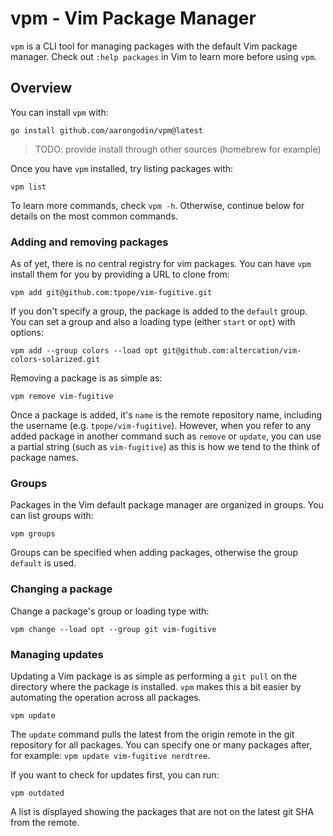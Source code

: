 # vpm - Vim Package Manager

`vpm` is a CLI tool for managing packages with the default Vim package manager. Check out `:help packages` in Vim to learn more before using `vpm`.


## Overview

You can install `vpm` with:

```
go install github.com/aarongodin/vpm@latest
```

> TODO: provide install through other sources (homebrew for example)

Once you have `vpm` installed, try listing packages with:

```
vpm list
```

To learn more commands, check `vpm -h`. Otherwise, continue below for details on the most common commands.

### Adding and removing packages

As of yet, there is no central registry for vim packages. You can have `vpm` install them for you by providing a URL to clone from:

```
vpm add git@github.com:tpope/vim-fugitive.git
```

If you don't specify a group, the package is added to the `default` group. You can set a group and also a loading type (either `start` or `opt`) with options:

```
vpm add --group colors --load opt git@github.com:altercation/vim-colors-solarized.git
```

Removing a package is as simple as:

```
vpm remove vim-fugitive
```

Once a package is added, it's `name` is the remote repository name, including the username (e.g. `tpope/vim-fugitive`). However, when you refer to any added package in another command such as `remove` or `update`, you can use a partial string (such as `vim-fugitive`) as this is how we tend to the think of package names.

### Groups

Packages in the Vim default package manager are organized in groups. You can list groups with:

```
vpm groups
```

Groups can be specified when adding packages, otherwise the group `default` is used.

### Changing a package

Change a package's group or loading type with:

```
vpm change --load opt --group git vim-fugitive
```

### Managing updates

Updating a Vim package is as simple as performing a `git pull` on the directory where the package is installed. `vpm` makes this a bit easier by automating the operation across all packages.

```
vpm update
```

The `update` command pulls the latest from the origin remote in the git repository for all packages. You can specify one or many packages after, for example: `vpm update vim-fugitive nerdtree`.

If you want to check for updates first, you can run:

```
vpm outdated
```

A list is displayed showing the packages that are not on the latest git SHA from the remote.
